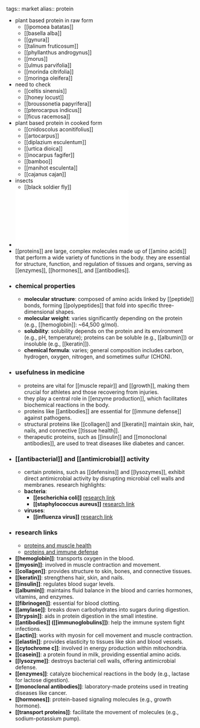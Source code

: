 tags:: market
alias:: protein

- plant based protein in raw form
	- [[ipomoea batatas]]
	- [[basella alba]]
	- [[gynura]]
	- [[talinum fruticosum]]
	- [[phyllanthus androgynus]]
	- [[morus]]
	- [[ulmus parvifolia]]
	- [[morinda citrifolia]]
	- [[moringa oleifera]]
- need to check
	- [[celtis sinensis]]
	- [[honey locust]]
	- [[broussonetia papyrifera]]
	- [[pterocarpus indicus]]
	- [[ficus racemosa]]
- plant based protein in cooked form
	- [[cnidoscolus aconitifolius]]
	- [[artocarpus]]
	- [[diplazium esculentum]]
	- [[urtica dioica]]
	- [[inocarpus fagifer]]
	- [[bamboo]]
	- [[manihot esculenta]]
	- [[cajanus cajan]]
- insects
	- [[black soldier fly]]
- ![Proteins.pdf](../assets/Proteins_1719303309556_0.pdf)
- [[proteins]] are large, complex molecules made up of [[amino acids]] that perform a wide variety of functions in the body. they are essential for structure, function, and regulation of tissues and organs, serving as [[enzymes]], [[hormones]], and [[antibodies]].
- ### chemical properties
	- **molecular structure**: composed of amino acids linked by [[peptide]] bonds, forming [[polypeptides]] that fold into specific three-dimensional shapes.
	- **molecular weight**: varies significantly depending on the protein (e.g., [[hemoglobin]]: ~64,500 g/mol).
	- **solubility**: solubility depends on the protein and its environment (e.g., pH, temperature); proteins can be soluble (e.g., [[albumin]]) or insoluble (e.g., [[keratin]]).
	- **chemical formula**: varies; general composition includes carbon, hydrogen, oxygen, nitrogen, and sometimes sulfur (CHON).
- ### usefulness in medicine
	- proteins are vital for [[muscle repair]] and [[growth]], making them crucial for athletes and those recovering from injuries.
	- they play a central role in [[enzyme production]], which facilitates biochemical reactions in the body.
	- proteins like [[antibodies]] are essential for [[immune defense]] against pathogens.
	- structural proteins like [[collagen]] and [[keratin]] maintain skin, hair, nails, and connective [[tissue health]].
	- therapeutic proteins, such as [[insulin]] and [[monoclonal antibodies]], are used to treat diseases like diabetes and cancer.
- ### [[antibacterial]] and [[antimicrobial]] activity
	- certain proteins, such as [[defensins]] and [[lysozymes]], exhibit direct antimicrobial activity by disrupting microbial cell walls and membranes. research highlights:
	- **bacteria**:
		- **[[escherichia coli]]** [research link](https://scholar.google.com/scholar?q=Escherichia+coli+proteins)
		- **[[staphylococcus aureus]]** [research link](https://scholar.google.com/scholar?q=Staphylococcus+aureus+proteins)
	- **viruses**:
		- **[[influenza virus]]** [research link](https://scholar.google.com/scholar?q=influenza+virus+proteins)
- ### research links
	- [proteins and muscle health](https://scholar.google.com/scholar?q=proteins+muscle+health)
	- [proteins and immune defense](https://scholar.google.com/scholar?q=proteins+immune+defense)
- **[[hemoglobin]]**: transports oxygen in the blood.
- **[[myosin]]**: involved in muscle contraction and movement.
- **[[collagen]]**: provides structure to skin, bones, and connective tissues.
- **[[keratin]]**: strengthens hair, skin, and nails.
- **[[insulin]]**: regulates blood sugar levels.
- **[[albumin]]**: maintains fluid balance in the blood and carries hormones, vitamins, and enzymes.
- **[[fibrinogen]]**: essential for blood clotting.
- **[[amylase]]**: breaks down carbohydrates into sugars during digestion.
- **[[trypsin]]**: aids in protein digestion in the small intestine.
- **[[antibodies]] ([[immunoglobulins]])**: help the immune system fight infections.
- **[[actin]]**: works with myosin for cell movement and muscle contraction.
- **[[elastin]]**: provides elasticity to tissues like skin and blood vessels.
- **[[cytochrome c]]**: involved in energy production within mitochondria.
- **[[casein]]**: a protein found in milk, providing essential amino acids.
- **[[lysozyme]]**: destroys bacterial cell walls, offering antimicrobial defense.
- **[[enzymes]]**: catalyze biochemical reactions in the body (e.g., lactase for lactose digestion).
- **[[monoclonal antibodies]]**: laboratory-made proteins used in treating diseases like cancer.
- **[[hormones]]**: protein-based signaling molecules (e.g., growth hormone).
- **[[transport proteins]]**: facilitate the movement of molecules (e.g., sodium-potassium pump).